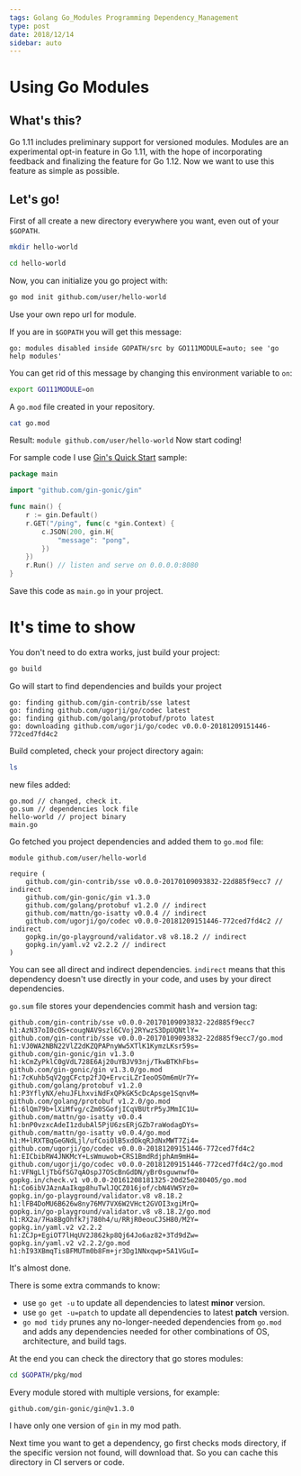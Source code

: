 ```yaml
---
tags: Golang Go_Modules Programming Dependency_Management
type: post
date: 2018/12/14
sidebar: auto
---
```

# Using Go Modules

## What's this?

Go 1.11 includes preliminary support for versioned modules.
Modules are an experimental opt-in feature in Go 1.11, with the hope of incorporating feedback and finalizing the feature for Go 1.12.
Now we want to use this feature as simple as possible.

## Let's go!

First of all create a new directory everywhere you want, even out of your `$GOPATH`.
```bash
mkdir hello-world
```
```bash
cd hello-world
```
Now, you can initialize you go project with:
```bash
go mod init github.com/user/hello-world
```
Use your own repo url for module.

If you are in `$GOPATH` you will get this message:
```
go: modules disabled inside GOPATH/src by GO111MODULE=auto; see 'go help modules'
```

You can get rid of this message by changing this environment variable to `on`:
```bash
export GO111MODULE=on
```

A `go.mod` file created in your repository.
```bash
cat go.mod
```
Result:
`
module github.com/user/hello-world
`
Now start coding!

For sample code I use [Gin's Quick Start](https://github.com/gin-gonic/gin#quick-start) sample:
```go
package main

import "github.com/gin-gonic/gin"

func main() {
	r := gin.Default()
	r.GET("/ping", func(c *gin.Context) {
		c.JSON(200, gin.H{
			"message": "pong",
		})
	})
	r.Run() // listen and serve on 0.0.0.0:8080
}
```
Save this code as `main.go` in your project.

# It's time to show
You don't need to do extra works, just build your project:
```bash
go build
```
Go will start to find dependencies and builds your project
```
go: finding github.com/gin-contrib/sse latest
go: finding github.com/ugorji/go/codec latest
go: finding github.com/golang/protobuf/proto latest
go: downloading github.com/ugorji/go/codec v0.0.0-20181209151446-772ced7fd4c2
```
Build completed, check your project directory again:
```bash
ls
```
new files added:
```
go.mod // changed, check it.
go.sum // dependencies lock file
hello-world // project binary
main.go
```
Go fetched you project dependencies and added them to `go.mod` file:
```
module github.com/user/hello-world

require (
	github.com/gin-contrib/sse v0.0.0-20170109093832-22d885f9ecc7 // indirect
	github.com/gin-gonic/gin v1.3.0
	github.com/golang/protobuf v1.2.0 // indirect
	github.com/mattn/go-isatty v0.0.4 // indirect
	github.com/ugorji/go/codec v0.0.0-20181209151446-772ced7fd4c2 // indirect
	gopkg.in/go-playground/validator.v8 v8.18.2 // indirect
	gopkg.in/yaml.v2 v2.2.2 // indirect
)
```
You can see all direct and indirect dependencies.
`indirect` means that this dependency doesn't use directly in your code, and uses by your direct dependencies.

`go.sum` file stores your dependencies commit hash and version tag:
```
github.com/gin-contrib/sse v0.0.0-20170109093832-22d885f9ecc7 h1:AzN37oI0cOS+cougNAV9szl6CVoj2RYwzS3DpUQNtlY=
github.com/gin-contrib/sse v0.0.0-20170109093832-22d885f9ecc7/go.mod h1:VJ0WA2NBN22VlZ2dKZQPAPnyWw5XTlK1KymzLKsr59s=
github.com/gin-gonic/gin v1.3.0 h1:kCmZyPklC0gVdL728E6Aj20uYBJV93nj/TkwBTKhFbs=
github.com/gin-gonic/gin v1.3.0/go.mod h1:7cKuhb5qV2ggCFctp2fJQ+ErvciLZrIeoOSOm6mUr7Y=
github.com/golang/protobuf v1.2.0 h1:P3YflyNX/ehuJFLhxviNdFxQPkGK5cDcApsge1SqnvM=
github.com/golang/protobuf v1.2.0/go.mod h1:6lQm79b+lXiMfvg/cZm0SGofjICqVBUtrP5yJMmIC1U=
github.com/mattn/go-isatty v0.0.4 h1:bnP0vzxcAdeI1zdubAl5PjU6zsERjGZb7raWodagDYs=
github.com/mattn/go-isatty v0.0.4/go.mod h1:M+lRXTBqGeGNdLjl/ufCoiOlB5xdOkqRJdNxMWT7Zi4=
github.com/ugorji/go/codec v0.0.0-20181209151446-772ced7fd4c2 h1:EICbibRW4JNKMcY+LsWmuwob+CRS1BmdRdjphAm9mH4=
github.com/ugorji/go/codec v0.0.0-20181209151446-772ced7fd4c2/go.mod h1:VFNgLljTbGfSG7qAOspJ7OScBnGdDN/yBr0sguwnwf0=
gopkg.in/check.v1 v0.0.0-20161208181325-20d25e280405/go.mod h1:Co6ibVJAznAaIkqp8huTwlJQCZ016jof/cbN4VW5Yz0=
gopkg.in/go-playground/validator.v8 v8.18.2 h1:lFB4DoMU6B626w8ny76MV7VX6W2VHct2GVOI3xgiMrQ=
gopkg.in/go-playground/validator.v8 v8.18.2/go.mod h1:RX2a/7Ha8BgOhfk7j780h4/u/RRjR0eouCJSH80/M2Y=
gopkg.in/yaml.v2 v2.2.2 h1:ZCJp+EgiOT7lHqUV2J862kp8Qj64Jo6az82+3Td9dZw=
gopkg.in/yaml.v2 v2.2.2/go.mod h1:hI93XBmqTisBFMUTm0b8Fm+jr3Dg1NNxqwp+5A1VGuI=
```
It's almost done.

There is some extra commands to know:
* use `go get -u` to update all dependencies to latest **minor** version.
* use `go get -u=patch` to update all dependencies to latest **patch** version.
* `go mod tidy` prunes any no-longer-needed dependencies from `go.mod` and adds any dependencies needed for other combinations of OS, architecture, and build tags.

At the end you can check the directory that go stores modules:
```bash
cd $GOPATH/pkg/mod
```
Every module stored with multiple versions, for example:
```
github.com/gin-gonic/gin@v1.3.0
```
I have only one version of `gin` in my mod path.

Next time you want to get a dependency, go first checks mods directory, if the specific version not found, will download that. So you can cache this directory in CI servers or code.

<Disqus/>
